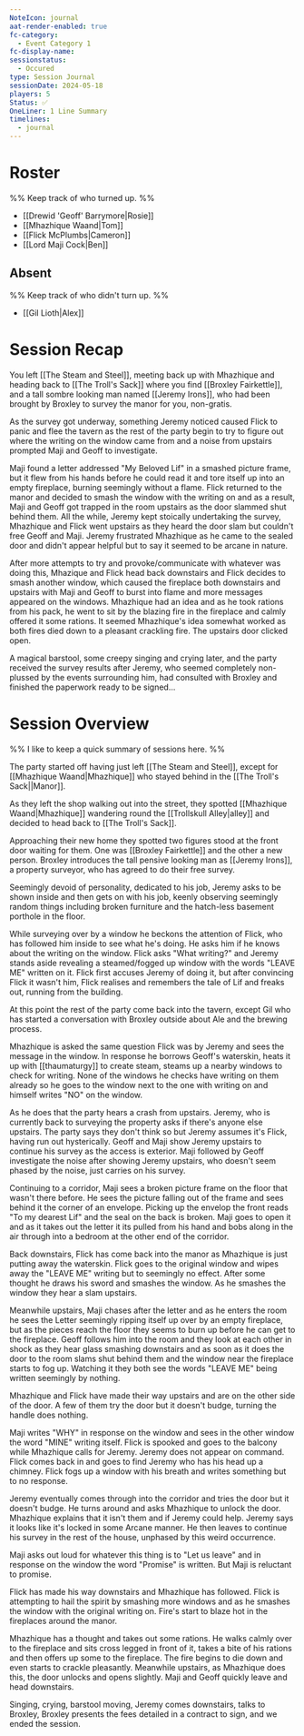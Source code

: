 ```yaml
---
NoteIcon: journal
aat-render-enabled: true
fc-category:
  - Event Category 1
fc-display-name: 
sessionstatus:
  - Occured
type: Session Journal
sessionDate: 2024-05-18
players: 5
Status: ✅
OneLiner: 1 Line Summary
timelines:
  - journal
---
```




# Roster 

%% Keep track of who turned up. %%

- [[Drewid 'Geoff' Barrymore|Rosie]]
- [[Mhazhique Waand|Tom]]
- [[Flick McPlumbs|Cameron]]
- [[Lord Maji Cock|Ben]]

## Absent

%% Keep track of who didn't turn up. %%
- [[Gil Lioth|Alex]]

# Session Recap

You left [[The Steam and Steel]], meeting back up with Mhazhique and heading back to [[The Troll's Sack]] where you find [[Broxley Fairkettle]], and a tall sombre looking man named [[Jeremy Irons]], who had been brought by Broxley to survey the manor for you, non-gratis. 

As the survey got underway, something Jeremy noticed caused Flick to panic and flee the tavern as the rest of the party begin to try to figure out where the writing on the window came from and a noise from upstairs prompted Maji and Geoff to investigate.

Maji found a letter addressed "My Beloved Lif" in a smashed picture frame, but it flew from his hands before he could read it and tore itself up into an empty fireplace, burning seemingly without a flame. Flick returned to the manor and decided to smash the window with the writing on and as a result, Maji and Geoff got trapped in the room upstairs as the door slammed shut behind them. All the while, Jeremy kept stoically undertaking the survey, Mhazhique and Flick went upstairs as they heard the door slam but couldn't free Geoff and Maji. Jeremy frustrated Mhazhique as he came to the sealed door and didn't appear helpful but to say it seemed to be arcane in nature. 

After more attempts to try and provoke/communicate with whatever was doing this, Mhazique and Flick head back downstairs and Flick decides to smash another window, which caused the fireplace both downstairs and upstairs with Maji and Geoff to burst into flame and more messages appeared on the windows. Mhazhique had an idea and as he took rations from his pack, he went to sit by the blazing fire in the fireplace and calmly offered it some rations. It seemed Mhazhique's idea somewhat worked as both fires died down to a pleasant crackling fire. The upstairs door clicked open. 

A magical barstool, some creepy singing and crying later, and the party received the survey results after Jeremy, who seemed completely non-plussed by the events surrounding him, had consulted with Broxley and finished the paperwork ready to be signed...

# Session Overview

%% I like to keep a quick summary of sessions here. %%

The party started off having just left [[The Steam and Steel]], except for [[Mhazhique Waand|Mhazhique]] who stayed behind in the [[The Troll's Sack||Manor]].

As they left the shop walking out into the street, they spotted [[Mhazhique Waand|Mhazhique]] wandering round the [[Trollskull Alley|alley]]  and decided to head back to [[The Troll's Sack]].

Approaching their new home they spotted two figures stood at the front door waiting for them. One was [[Broxley Fairkettle]] and the other a new person. Broxley introduces the tall pensive looking man as [[Jeremy Irons]], a property surveyor, who has agreed to do their free survey. 

Seemingly devoid of personality, dedicated to his job, Jeremy asks to be shown inside and then gets on with his job, keenly observing seemingly random things including broken furniture and the hatch-less basement porthole in the floor. 

While surveying over by a window he beckons the attention of Flick, who has followed him inside to see what he's doing. He asks him if he knows about the writing on the window. Flick asks "What writing?" and Jeremy stands aside revealing a steamed/fogged up window with the words "LEAVE ME" written on it. Flick first accuses Jeremy of doing it, but after convincing Flick it wasn't him, Flick realises and remembers the tale of Lif and freaks out, running from the building. 

At this point the rest of the party come back into the tavern, except Gil who has started a conversation with Broxley outside about Ale and the brewing process.

Mhazhique is asked the same question Flick was by Jeremy and sees the message in the window. In response he borrows Geoff's waterskin, heats it up with [[thaumaturgy]] to create steam, steams up a nearby windows to check for writing. None of the windows he checks have writing on them already so he goes to the window next to the one with writing on and himself writes "NO" on the window. 

As he does that the party hears a crash from upstairs. Jeremy, who is currently back to surveying the property asks if there's anyone else upstairs. The party says they don't think so but Jeremy assumes it's Flick, having run out hysterically. Geoff and Maji show Jeremy upstairs to continue his survey as the access is exterior. Maji followed by Geoff investigate the noise after showing Jeremy upstairs, who doesn't seem phased by the noise, just carries on his survey. 

Continuing to a corridor, Maji sees a broken picture frame on the floor that wasn't there before. He sees the picture falling out of the frame and sees behind it the corner of an envelope. Picking up the envelop the front reads "To my dearest Lif" and the seal on the back is broken. Maji goes to open it and as it takes out the letter it its pulled from his hand and bobs along in the air through into a bedroom at the other end of the corridor. 

Back downstairs, Flick has come back into the manor as Mhazhique is just putting away the waterskin. Flick goes to the original window and wipes away the "LEAVE ME" writing but to seemingly no effect. After some thought he draws his sword and smashes the window. As he smashes the window they hear a slam upstairs.

Meanwhile upstairs, Maji chases after the letter and as he enters the room he sees the Letter seemingly ripping itself up over by an empty fireplace, but as the pieces reach the floor they seems to burn up before he can get to the fireplace. Geoff follows him into the room and they look at each other in shock as they hear glass smashing downstairs and as soon as it does the door to the room slams shut behind them and the window near the fireplace starts to fog up. Watching it they both see the words "LEAVE ME" being written seemingly by nothing. 

Mhazhique and Flick have made their way upstairs and are on the other side of the door. A few of them try the door but it doesn't budge, turning the handle does nothing. 

Maji writes "WHY" in response on the window and sees in the other window the word "MINE" writing itself. Flick is spooked and goes to the balcony while Mhazhique calls for Jeremy. Jeremy does not appear on command. Flick comes back in and goes to find Jeremy who has his head up a chimney. Flick fogs up a window with his breath and writes something but to no response. 

Jeremy eventually comes through into the corridor and tries the door but it doesn't budge. He turns around and asks Mhazhique to unlock the door. Mhazhique explains that it isn't them and if Jeremy could help. Jeremy says it looks like it's locked in some Arcane manner. He then leaves to continue his survey in the rest of the house, unphased by this weird occurrence. 

Maji asks out loud for whatever this thing is to "Let us leave" and in response on the window the word "Promise" is written. But Maji is reluctant to promise. 

Flick has made his way downstairs and Mhazhique has followed. Flick is attempting to hail the spirit by smashing more windows and as he smashes the window with the original writing on. Fire's start to blaze hot in the fireplaces around the manor. 

Mhazhique has a thought and takes out some rations. He walks calmly over to the fireplace and sits cross legged in front of it, takes a bite of his rations and then offers up some to the fireplace. The fire begins to die down and even starts to crackle pleasantly. Meanwhile upstairs, as Mhazhique does this, the door unlocks and opens slightly. Maji and Geoff quickly leave and head downstairs. 

Singing, crying, barstool moving, Jeremy comes downstairs, talks to Broxley, Broxley presents the fees detailed in a contract to sign, and we ended the session. 